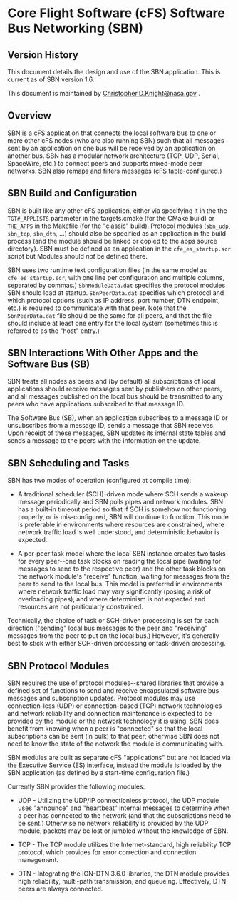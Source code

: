 Core Flight Software (cFS) Software Bus Networking (SBN)
========================================================

Version History
---------------
This document details the design and use of the SBN application. This is current
as of SBN version 1.6.

This document is maintained by Christopher.D.Knight@nasa.gov .

Overview
--------
SBN is a cFS application that connects the local software bus to one or more
other cFS nodes (who are also running SBN) such that all messages sent by an
application on one bus will be received by an application on another bus. SBN
has a modular network architecture (TCP, UDP, Serial, SpaceWire, etc.) to
connect peers and supports mixed-mode peer networks. SBN also remaps and
filters messages (cFS table-configured.)

SBN Build and Configuration
---------------------------

SBN is built like any other cFS application, either via specifying it in 
the the `TGT#_APPLISTS` parameter in the targets.cmake (for the CMake build)
or `THE_APPS` in the Makefile (for the "classic" build). Protocol modules
(`sbn_udp`, `sbn_tcp`, `sbn_dtn`, ...) should also be specified as an
application in the build process (and the module should be linked or copied
to the apps source directory). SBN must be defined as an application
in the `cfe_es_startup.scr` script but Modules should *not* be defined there.

SBN uses two runtime text configuration files (in the same model as
`cfe_es_startup.scr`, with one line per configuration and multiple columns,
separated by commas.) `SbnModuleData.dat` specifies the protocol modules
SBN should load at startup. `SbnPeerData.dat` specifies which protocol
and which protocol options (such as IP address, port number, DTN endpoint, etc.)
is required to communicate with that peer. Note that the `SbnPeerData.dat`
file should be the same for all peers, and that the file should include
at least one entry for the local system (sometimes this is referred to as
the "host" entry.)

SBN Interactions With Other Apps and the Software Bus (SB)
----------------------------------------------------------

SBN treats all nodes as peers and (by default) all subscriptions of local
applications should receive messages sent by publishers on other peers, and
all messages published on the local bus should be transmitted to any peers
who have applications subscribed to that message ID.

The Software Bus (SB), when an application subscribes to a message ID or
unsubscribes from a message ID, sends a message that SBN receives. Upon
receipt of these messages, SBN updates its internal state tables and sends
a message to the peers with the information on the update.

SBN Scheduling and Tasks
------------------------

SBN has two modes of operation (configured at compile time):

- A traditional scheduler (SCH)-driven mode where SCH sends a wakeup message
  periodically and SBN polls pipes and network modules. SBN has a built-in
  timeout period so that if SCH is somehow not functioning properly, or is
  mis-configured, SBN will continue to function. This mode is preferable
  in environments where resources are constrained, where network traffic
  load is well understood, and deterministic behavior is expected.

- A per-peer task model where the local SBN instance creates two tasks for
  every peer--one task blocks on reading the local pipe (waiting for messages
  to send to the respective peer) and the other task blocks on the network
  module's "receive" function, waiting for messages from the peer to send
  to the local bus. This model is preferred in environments where network
  traffic load may vary significantly (posing a risk of overloading pipes),
  and where determinism is not expected and resources are not particularly
  constrained.

Technically, the choice of task or SCH-driven processing is set for
each direction ("sending" local bus messages to the peer and "receiving"
messages from the peer to put on the local bus.) However, it's generally
best to stick with either SCH-driven processing or task-driven processing.

SBN Protocol Modules
--------------------

SBN requires the use of protocol modules--shared libraries that provide a
defined set of functions to send and receive encapsulated software bus messages
and subscription updates. Protocol modules may use connection-less (UDP)
or connection-based (TCP) network technologies and network reliability and
connection maintenance is expected to be provided by the module or the
network technology it is using. SBN does benefit from knowing when a peer
is "connected" so that the local subscriptions can be sent (in bulk) to
that peer; otherwise SBN does not need to know the state of the network
the module is communicating with.

SBN modules are built as separate cFS "applications" but are not loaded via the
Executive Service (ES) interface, instead the module is loaded by the SBN
application (as defined by a start-time configuration file.)

Currently SBN provides the following modules:
- UDP - Utilizing the UDP/IP connectionless protocol, the UDP module uses
  "announce" and "heartbeat" internal messages to determine when a peer has
  connected to the network (and that the subscriptions need to be sent.)
  Otherwise no network reliability is provided by the UDP module, packets
  may be lost or jumbled without the knowledge of SBN.

- TCP - The TCP module utilizes the Internet-standard, high reliability TCP
  protocol, which provides for error correction and connection management.

- DTN - Integrating the ION-DTN 3.6.0 libraries, the DTN module provides
  high reliability, multi-path transmission, and queueing. Effectively,
  DTN peers are always connected.
